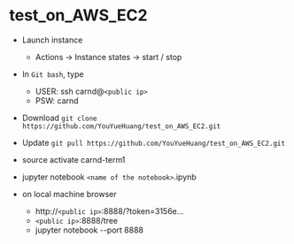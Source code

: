 # test_on_AWS_EC2

* Launch instance
  - Actions -> Instance states -> start / stop

* In `Git bash`, type
  - USER: ssh carnd@`<public ip>`
  - PSW: carnd

* Download
`git clone https://github.com/YouYueHuang/test_on_AWS_EC2.git`

* Update
`git pull https://github.com/YouYueHuang/test_on_AWS_EC2.git`

* source activate carnd-term1
* jupyter notebook `<name of the notebook>`.ipynb

* on local machine browser
  - http://`<public ip>`:8888/?token=3156e...
  - `<public ip>`:8888/tree
  - jupyter notebook --port 8888


